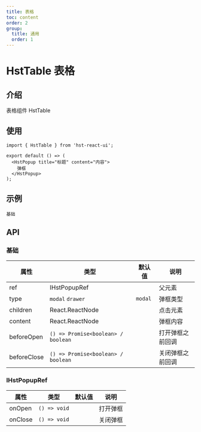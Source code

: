 ```yaml
---
title: 表格
toc: content
order: 2
group:
  title: 通用
  order: 1
---
```


# HstTable 表格

## 介绍

表格组件 HstTable

## 使用

```tsx | pure
import { HstTable } from 'hst-react-ui';

export default () => (
  <HstPopup title="标题" content="内容">
    弹框
  </HstPopup>
);
```

## 示例

<code src="./demo/base.tsx">基础</code>

## API

### 基础

| 属性        | 类型                               | 默认值  | 说明             |
| ----------- | ---------------------------------- | ------- | ---------------- |
| ref         | <a>IHstPopupRef</a>                |         | 父元素           |
| type        | `modal` `drawer`                   | `modal` | 弹框类型         |
| children    | React.ReactNode                    |         | 点击元素         |
| content     | React.ReactNode                    |         | 弹框内容         |
| beforeOpen  | `() => Promise<boolean> / boolean` |         | 打开弹框之前回调 |
| beforeClose | `() => Promise<boolean> / boolean` |         | 关闭弹框之前回调 |

### IHstPopupRef

| 属性    | 类型         | 默认值 | 说明     |
| ------- | ------------ | ------ | -------- |
| onOpen  | `() => void` |        | 打开弹框 |
| onClose | `() => void` |        | 关闭弹框 |
